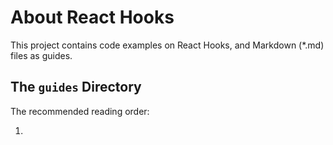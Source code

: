 # About React Hooks

This project contains code examples on React Hooks, and Markdown (*.md) files as guides.

## The `guides` Directory

The recommended reading order:

1. 

